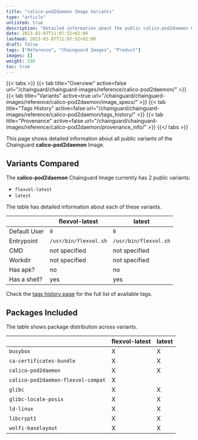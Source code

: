 ```yaml
---
title: "calico-pod2daemon Image Variants"
type: "article"
unlisted: true
description: "Detailed information about the public calico-pod2daemon Chainguard Image variants"
date: 2023-03-07T11:07:52+02:00
lastmod: 2023-03-07T11:07:52+02:00
draft: false
tags: ["Reference", "Chainguard Images", "Product"]
images: []
weight: 550
toc: true
---
```


{{< tabs >}}
{{< tab title="Overview" active=false url="/chainguard/chainguard-images/reference/calico-pod2daemon/" >}}
{{< tab title="Variants" active=true url="/chainguard/chainguard-images/reference/calico-pod2daemon/image_specs/" >}}
{{< tab title="Tags History" active=false url="/chainguard/chainguard-images/reference/calico-pod2daemon/tags_history/" >}}
{{< tab title="Provenance" active=false url="/chainguard/chainguard-images/reference/calico-pod2daemon/provenance_info/" >}}
{{</ tabs >}}

This page shows detailed information about all public variants of the Chainguard **calico-pod2daemon** Image.

## Variants Compared
The **calico-pod2daemon** Chainguard Image currently has 2 public variants: 

- `flexvol-latest`
- `latest`

The table has detailed information about each of these variants.

|              | flexvol-latest        | latest                |
|--------------|-----------------------|-----------------------|
| Default User | `0`                   | `0`                   |
| Entrypoint   | `/usr/bin/flexvol.sh` | `/usr/bin/flexvol.sh` |
| CMD          | not specified         | not specified         |
| Workdir      | not specified         | not specified         |
| Has apk?     | no                    | no                    |
| Has a shell? | yes                   | yes                   |

Check the [tags history page](/chainguard/chainguard-images/reference/calico-pod2daemon/tags_history/) for the full list of available tags.

## Packages Included
The table shows package distribution across variants.

|                                    | flexvol-latest | latest |
|------------------------------------|----------------|--------|
| `busybox`                          | X              | X      |
| `ca-certificates-bundle`           | X              | X      |
| `calico-pod2daemon`                | X              | X      |
| `calico-pod2daemon-flexvol-compat` | X              |        |
| `glibc`                            | X              | X      |
| `glibc-locale-posix`               | X              | X      |
| `ld-linux`                         | X              | X      |
| `libcrypt1`                        | X              | X      |
| `wolfi-baselayout`                 | X              | X      |

